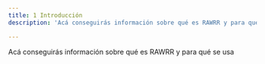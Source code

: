 ```yaml
---
title: 1 Introducción
description: 'Acá conseguirás información sobre qué es RAWRR y para qué se usa'

---
```

Acá conseguirás información sobre qué es RAWRR y para qué se usa